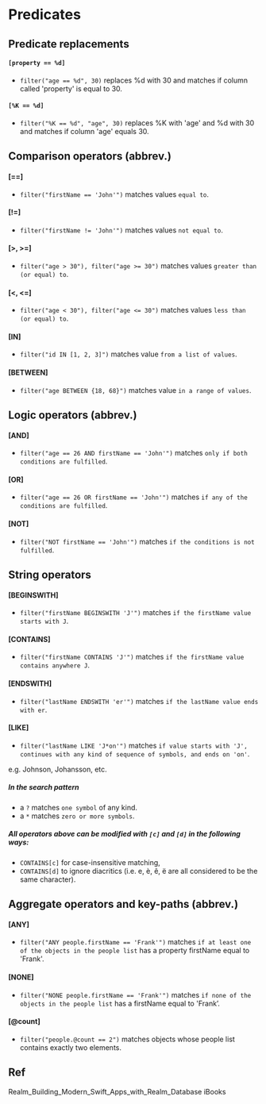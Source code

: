 Predicates
==========

Predicate replacements
----------------------
#### ```[property == %d]```
- ```filter("age == %d", 30)``` replaces %d with 30 and matches if column called 'property' is equal to 30.
#### ```[%K == %d]```
- ```filter("%K == %d", "age", 30)``` replaces %K with 'age' and %d with 30 and matches if column 'age' equals 30.

Comparison operators (abbrev.)
------------------------------

#### [==]
- ```filter("firstName == 'John'")``` matches values ```equal to```.
#### [!=]
- ```filter("firstName != 'John'")``` matches values ```not equal to```.
#### [>, >=] 
- ```filter("age > 30"), filter("age >= 30")``` matches values ```greater than (or equal) to```.
#### [<, <=] 
- ```filter("age < 30"), filter("age <= 30")``` matches values ```less than (or equal) to```.
#### [IN] 
- ```filter("id IN [1, 2, 3]")``` matches value ```from a list of values```.
#### [BETWEEN] 
- ```filter("age BETWEEN {18, 68}")``` matches value ```in a range of values```.

Logic operators (abbrev.)
-------------------------
#### [AND] 
- ```filter("age == 26 AND firstName == 'John'")``` matches ```only if both conditions are fulfilled```.
#### [OR] 
- ```filter("age == 26 OR firstName == 'John'")``` matches ```if any of the conditions are fulfilled```.
#### [NOT] 
- ```filter("NOT firstName == 'John'")``` matches ```if the conditions is not fulfilled```.

String operators
----------------
#### [BEGINSWITH] 
- ```filter("firstName BEGINSWITH 'J'")``` matches ```if the firstName value starts with J```.
#### [CONTAINS] 
- ```filter("firstName CONTAINS 'J'")``` matches ```if the firstName value contains anywhere J```.
#### [ENDSWITH] 
- ```filter("lastName ENDSWITH 'er'")``` matches ```if the lastName value ends with er```.
#### [LIKE] 
- ```filter("lastName LIKE 'J*on'")``` matches ```if value starts with 'J', 
continues with any kind of sequence of symbols, and ends on 'on'```.

e.g. Johnson, Johansson, etc. 
##### In the search pattern
- a ```?``` matches ```one symbol``` of any kind.
- a ```*``` matches ```zero or more symbols```.
##### All operators above can be modified with ```[c]``` and ```[d]``` in the following ways: 
- ```CONTAINS[c]``` for case-insensitive matching,
- ```CONTAINS[d]``` to ignore diacritics (i.e. e, è, ê, ë are all considered to be the same character).

Aggregate operators and key-paths (abbrev.)
-------------------------------------------
#### [ANY]
- ```filter("ANY people.firstName == 'Frank'")``` matches 
```if at least one of the objects in the people list``` has a property firstName equal to 'Frank'.
#### [NONE]
- ```filter("NONE people.firstName == 'Frank'")``` matches ```if none of the objects in the people list``` has a firstName equal to 'Frank’.

#### [@count] 
- ```filter("people.@count == 2")``` matches objects whose people list contains exactly two elements.


Ref
---
Realm_Building_Modern_Swift_Apps_with_Realm_Database iBooks
